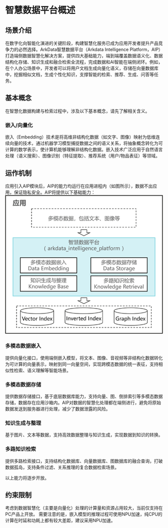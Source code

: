 # 智慧数据平台概述

## 场景介绍

在数字化向智能化演进的关键阶段，构建智慧化服务已成为应用开发者提升产品竞争力的必然选择。ArkData智慧数据平台（Arkdata Intelligence Platform，AIP）打造端侧数据智慧化解决方案，提供四大基础能力，端到端覆盖数据语义化、数据结构化存储、知识生成和融合检索全流程，完成数据和AI智能在端侧闭环。例如，在个人办公场景中，开发者可以将用户文档生成向量化语义，存储在向量数据库中，挖掘相似文档，生成个性化知识，支撑智能的检索、推荐、生成、问答等任务。

## 基本概念

在智慧化数据构建与检索过程中，涉及以下基本概念，请先了解相关含义。

### 嵌入/向量化
嵌入（Embedding）技术是将高维非结构化数据（如文字、图像）映射为低维连续向量的技术，通过机器学习模型捕捉数据之间的语义关系，将抽象概念转化为可计算的数学表示，使计算机能够理解非结构化数据。嵌入技术广泛应用于自然语言处理（语义搜索）、图像识别（特征提取）、推荐系统（用户/物品表征）等领域。

## 运作机制

应用引入AIP模块后，AIP的能力均运行在应用进程内（如图所示），数据不出应用，保证隐私安全。AIP将提供以下基础能力：
![aip-overview](figures/aip-overview.png)

### 多模态数据嵌入
提供向量化接口，使用端侧嵌入模型，将文本、图像、音视频等非结构化数据转化为可计算的向量表示，映射到同一向量空间，实现跨模态数据的统一表征，支持相似性检索、语义理解等智能场景。

### 多模态数据存储
提供数据存储接口，基于底层数据库能力，支持向量、图、倒排索引等多模态数据存储，数据存在应用沙箱内。AIP对数据的智慧化处理都在端侧进行，避免将原始数据发送到服务器进行处理，减少了数据泄露的风险。

### 知识生成与整理
基于图片、文本等数据，支持高效数据整理与知识生成，实现数据到知识的转换。

### 多路知识检索
提供多路检索接口，支持结构化数据库、向量数据库、图数据库的融合查询，打破数据孤岛，支持条件过滤、关系推理的复合数据检索场景。

以上能力将逐步开放。

## 约束限制

考虑到数据智慧化（主要是向量化）处理的计算量和资源占用较大，当前仅支持在PC产品上开放。
需要注意的是，嵌入模型的推理过程可使用NPU加速，纯CPU的计算在时延和功耗上都有较大差距，建议采用NPU加速。
